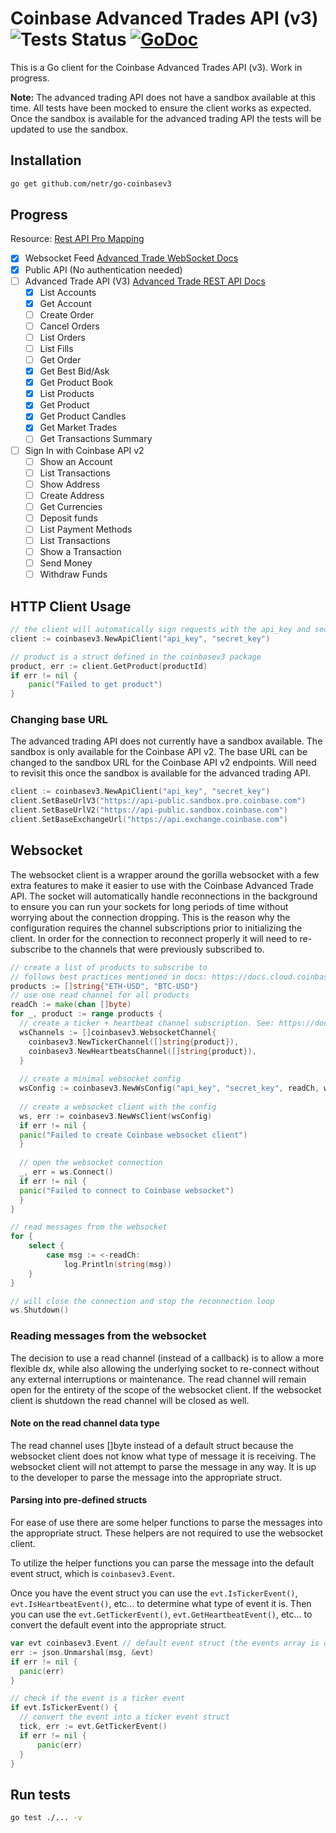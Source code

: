 # Coinbase Advanced Trades API (v3) ![Tests Status](https://github.com/netr/go-coinbasev3/actions/workflows/ci.yml/badge.svg) [![GoDoc](https://godoc.org/github.com/netr/go-coinbasev3?status.svg)](https://godoc.org/github.com/netr/go-coinbasev3)
This is a Go client for the Coinbase Advanced Trades API (v3). Work in progress. 

**Note:** The advanced trading API does not have a sandbox available at this time. All tests have been mocked to ensure the client works as expected. Once the sandbox is available for the advanced trading API the tests will be updated to use the sandbox.

## Installation

```bash
go get github.com/netr/go-coinbasev3
```

## Progress
Resource: [Rest API Pro Mapping](https://docs.cloud.coinbase.com/advanced-trade-api/docs/rest-api-pro-mapping)
- [X] Websocket Feed [Advanced Trade WebSocket Docs](https://docs.cloud.coinbase.com/advanced-trade-api/docs/ws-overview)
- [X] Public API (No authentication needed)
- [ ] Advanced Trade API (V3) [Advanced Trade REST API Docs](https://docs.cloud.coinbase.com/advanced-trade-api/docs/rest-api-overview)
    - [x] List Accounts
    - [x] Get Account
    - [ ] Create Order
    - [ ] Cancel Orders
    - [ ] List Orders
    - [ ] List Fills
    - [ ] Get Order
    - [X] Get Best Bid/Ask
    - [X] Get Product Book
    - [X] List Products
    - [X] Get Product
    - [X] Get Product Candles
    - [X] Get Market Trades
    - [ ] Get Transactions Summary
- [ ] Sign In with Coinbase API v2
  - [ ] Show an Account
  - [ ] List Transactions
  - [ ] Show Address
  - [ ] Create Address
  - [ ] Get Currencies
  - [ ] Deposit funds
  - [ ] List Payment Methods
  - [ ] List Transactions
  - [ ] Show a Transaction
  - [ ] Send Money
  - [ ] Withdraw Funds

## HTTP Client Usage

```go
// the client will automatically sign requests with the api_key and secret_key using req's OnBeforeRequest callback
client := coinbasev3.NewApiClient("api_key", "secret_key")

// product is a struct defined in the coinbasev3 package
product, err := client.GetProduct(productId)
if err != nil {
    panic("Failed to get product")
}
```

### Changing base URL

The advanced trading API does not currently have a sandbox available. The sandbox is only available for the Coinbase API v2. The base URL can be changed to the sandbox URL for the Coinbase API v2 endpoints. Will need to revisit this once the sandbox is available for the advanced trading API. 

```go
client := coinbasev3.NewApiClient("api_key", "secret_key")
client.SetBaseUrlV3("https://api-public.sandbox.pro.coinbase.com")
client.SetBaseUrlV2("https://api-public.sandbox.coinbase.com")
client.SetBaseExchangeUrl("https://api.exchange.coinbase.com")
```

## Websocket

The websocket client is a wrapper around the gorilla websocket with a few extra features to make it easier to use with the Coinbase Advanced Trade API.
The socket will automatically handle reconnections in the background to ensure you can run your sockets for long periods of time without worrying about the connection dropping. This is the reason why the configuration requires the channel subscriptions prior to initializing the client. In order for the connection to reconnect properly it will need to re-subscribe to the channels that were previously subscribed to.

```go
// create a list of products to subscribe to 
// follows best practices mentioned in docs: https://docs.cloud.coinbase.com/advanced-trade-api/docs/ws-best-practices)
products := []string{"ETH-USD", "BTC-USD"}
// use one read channel for all products
readCh := make(chan []byte)
for _, product := range products {
  // create a ticker + heartbeat channel subscription. See: https://docs.cloud.coinbase.com/advanced-trade-api/docs/ws-channels
  wsChannels := []coinbasev3.WebsocketChannel{
    coinbasev3.NewTickerChannel([]string{product}),
    coinbasev3.NewHeartbeatsChannel([]string{product}),
  }
  
  // create a minimal websocket config
  wsConfig := coinbasev3.NewWsConfig("api_key", "secret_key", readCh, wsChannels)
  
  // create a websocket client with the config
  ws, err := coinbasev3.NewWsClient(wsConfig)
  if err != nil {
  panic("Failed to create Coinbase websocket client")
  }
  
  // open the websocket connection
  _, err = ws.Connect()
  if err != nil {
  panic("Failed to connect to Coinbase websocket")
  }
}

// read messages from the websocket
for {
    select {
        case msg := <-readCh:
            log.Println(string(msg))
    }
}

// will close the connection and stop the reconnection loop
ws.Shutdown()
```

### Reading messages from the websocket
The decision to use a read channel (instead of a callback) is to allow a more flexible dx, while also allowing the underlying socket to re-connect without any external interruptions or maintenance. The read channel will remain open for the entirety of the scope of the websocket client. If the websocket client is shutdown the read channel will be closed as well.

#### Note on the read channel data type
The read channel uses []byte instead of a default struct because the websocket client does not know what type of message it is receiving. The websocket client will not attempt to parse the message in any way. It is up to the developer to parse the message into the appropriate struct.

#### Parsing into pre-defined structs
For ease of use there are some helper functions to parse the messages into the appropriate struct. These helpers are not required to use the websocket client.

To utilize the helper functions you can parse the message into the default event struct, which is `coinbasev3.Event`.

Once you have the event struct you can use the `evt.IsTickerEvent()`, `evt.IsHeartbeatEvent()`, etc... to determine what type of event it is. Then you can use the `evt.GetTickerEvent()`, `evt.GetHeartbeatEvent()`, etc... to convert the default event into the appropriate struct.

```go
var evt coinbasev3.Event // default event struct (the events array is defined as an interface{})
err := json.Unmarshal(msg, &evt)
if err != nil {
  panic(err)
}

// check if the event is a ticker event
if evt.IsTickerEvent() {
  // convert the event into a ticker event struct
  tick, err := evt.GetTickerEvent()
  if err != nil {
      panic(err)
  }
}
```
## Run tests

```bash
go test ./... -v
```

